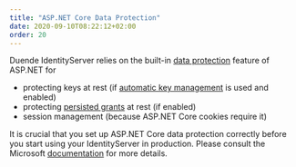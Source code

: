 ```yaml
---
title: "ASP.NET Core Data Protection"
date: 2020-09-10T08:22:12+02:00
order: 20
---
```


Duende IdentityServer relies on the built-in [data protection](https://docs.microsoft.com/en-us/aspnet/core/security/data-protection/) feature of ASP.NET for

* protecting keys at rest (if [automatic key management](/identityserver/v5/fundamentals/keys) is used and enabled)
* protecting [persisted grants](/identityserver/v5/data/operational/grants) at rest (if enabled)
* session management (because ASP.NET Core cookies require it)

It is crucial that you set up ASP.NET Core data protection correctly before you start using your IdentityServer in production. Please consult the Microsoft [documentation](https://docs.microsoft.com/en-us/aspnet/core/security/data-protection/configuration/overview) for more details.